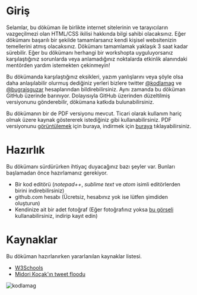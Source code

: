 # Giriş

Selamlar, bu döküman ile birlikte internet sitelerinin ve tarayıcıların vazgeçilmezi olan HTML/CSS ikilisi hakkında bilgi sahibi olacaksınız. Eğer dökümanı başarılı bir şekilde tamamlarsanız kendi kişisel websitenizin temellerini atmış olacaksınız. Dökümanı tamamlamak yaklaşık 3 saat kadar sürebilir. Eğer bu dökümanı herhangi bir workshopta uyguluyorsanız karşılaştığınız sorunlarda veya anlamadığınız noktalarda etkinlik alanındaki mentörden yardım istemekten çekinmeyin!

Bu dökümanda karşılaştığınız eksikleri, yazım yanlışlarını veya şöyle olsa daha anlaşılabilir olurmuş dediğiniz yerleri bizlere twitter [@kodlamag](https://twitter.com/KodlamaG) ve [@bugraisguzar](https://twitter.com/bugraisguzar) hesaplarından bildirebilirsiniz. Aynı zamanda bu döküman GitHub üzerinde barınıyor. Dolayısıyla GitHub üzerinden düzeltilmiş versiyonunu gönderebilir, dökümana katkıda bulunabilirsiniz.

Bu dökümanın bir de PDF versiyonu mevcut. Ticari olarak kullanım hariç olmak üzere kaynak göstererek istediğiniz gibi kullanabilirsiniz. PDF versiyonunu [görüntülemek](https://github.com/kodlamagonulluleri/websitesi_yapalim/blob/master/book.pdf) için buraya, indirmek için [buraya](https://github.com/kodlamagonulluleri/websitesi_yapalim/raw/master/book.pdf) tıklayabilirsiniz.

# Hazırlık

Bu dökümanı sürdürürken ihtiyaç duyacağınız bazı şeyler var. Bunları başlamadan önce hazırlamanız gerekiyor.

* Bir kod editörü (*notepad++*, *sublime text* ve *atom* isimli editörlerden birini indirebilirsiniz)
* github.com hesabı (Ücretsiz, hesabınız yok ise lütfen şimdiden oluşturun)
* Kendinize ait bir adet fotoğraf (Eğer fotoğrafınız yoksa [bu görseli](https://github.com/bisguzar/websitesi_yapalim/blob/master/source/0-static/blank.png?raw=true) kullanabilirsiniz, indirip kayıt edin)

# Kaynaklar

Bu döküman hazırlanırken yararlanılan kaynaklar listesi.

* [W3Schools](https://www.w3schools.com/html/html_elements.asp)
* [Midori Koçak'ın tweet floodu](https://twitter.com/midorikocak/status/1059160596204130309)

![kodlamag](https://ci5.googleusercontent.com/proxy/mxWd5xnkBvv8-1DNUUK963F48sZP-Qdhh2RmmGMRQ0_DRcdBC0eCswC8E9quNiPMv-oZmdk_0r1ExQfbPhIaifrrOssy0wvMn5o7HHXfrXFcgYUoWfyaZki-8OBKBNjsh9qBUxclKkAljo5sj0CLxr7PMnrzJegpM2M=s0-d-e1-ft#https://gallery.mailchimp.com/d675a9e915178360ac093d7fa/images/c8536b46-b401-470b-a752-bda18780adea.png '')
